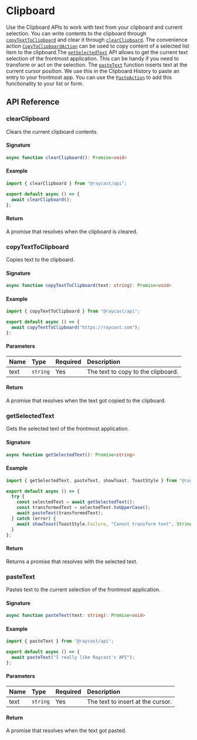 # Clipboard

Use the Clipboard APIs to work with text from your clipboard and current selection. You can write contents to the clipboard through [`copyTextToClipboard`](clipboard.md#copytexttoclipboard) and clear it through [`clearClipboard`](clipboard.md#clearclipboard). The convenience action [`CopyToClipboardAction`](user-interface/actions.md#CopyToClipboardAction) can be used to copy content of a selected list item to the clipboard.The [`getSelectedText`](clipboard.md#getselectedtext) API allows to get the current text selection of the frontmost application. This can be handy if you need to transform or act on the selection. The [`pasteText`](clipboard.md#pastetext) function inserts text at the current cursor position. We use this in the Clipboard History to paste an entry to your frontmost app. You can use the [`PasteAction`](user-interface/actions.md#pasteaction) to add this functionality to your list or form.

## API Reference

### clearClipboard

Clears the current clipboard contents.

#### Signature

```typescript
async function clearClipboard(): Promise<void>
```

#### Example

```typescript
import { clearClipboard } from "@raycast/api";

export default async () => {
  await clearClipboard();
};
```

#### Return

A promise that resolves when the clipboard is cleared.

### copyTextToClipboard

Copies text to the clipboard.

#### Signature

```typescript
async function copyTextToClipboard(text: string): Promise<void>
```

#### Example

```typescript
import { copyTextToClipboard } from "@raycast/api";

export default async () => {
  await copyTextToClipboard("https://raycast.com");
};
```

#### Parameters

| Name | Type | Required | Description |
| :--- | :--- | :--- | :--- |
| text | `string` | Yes | The text to copy to the clipboard. |

#### Return

A promise that resolves when the text got copied to the clipboard.

### getSelectedText

Gets the selected text of the frontmost application.

#### Signature

```typescript
async function getSelectedText(): Promise<string>
```

#### Example

```typescript
import { getSelectedText, pasteText, showToast, ToastStyle } from "@raycast/api";

export default async () => {
  try {
    const selectedText = await getSelectedText();
    const transformedText = selectedText.toUpperCase();
    await pasteText(transformedText);
  } catch (error) {
    await showToast(ToastStyle.Failure, "Cannot transform text", String(error));
  }
};
```

#### Return

Returns a promise that resolves with the selected text.

### pasteText

Pastes text to the current selection of the frontmost application.

#### Signature

```typescript
async function pasteText(text: string): Promise<void>
```

#### Example

```typescript
import { pasteText } from "@raycast/api";

export default async () => {
  await pasteText("I really like Raycast's API");
};
```

#### Parameters

| Name | Type | Required | Description |
| :--- | :--- | :--- | :--- |
| text | `string` | Yes | The text to insert at the cursor. |

#### Return

A promise that resolves when the text got pasted.
